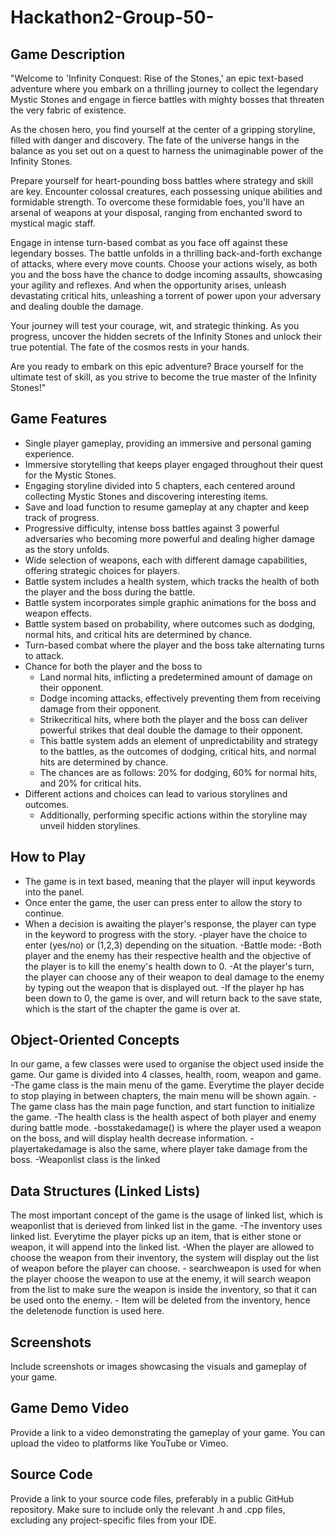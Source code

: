 # Hackathon2-Group-50-

## Game Description
"Welcome to 'Infinity Conquest: Rise of the Stones,' an epic text-based adventure where you embark on a thrilling journey to collect the legendary Mystic Stones and engage in fierce battles with mighty bosses that threaten the very fabric of existence.

As the chosen hero, you find yourself at the center of a gripping storyline, filled with danger and discovery. The fate of the universe hangs in the balance as you set out on a quest to harness the unimaginable power of the Infinity Stones.

Prepare yourself for heart-pounding boss battles where strategy and skill are key. Encounter colossal creatures, each possessing unique abilities and formidable strength. To overcome these formidable foes, you'll have an arsenal of weapons at your disposal, ranging from enchanted sword to mystical magic staff.

Engage in intense turn-based combat as you face off against these legendary bosses. The battle unfolds in a thrilling back-and-forth exchange of attacks, where every move counts. Choose your actions wisely, as both you and the boss have the chance to dodge incoming assaults, showcasing your agility and reflexes. And when the opportunity arises, unleash devastating critical hits, unleashing a torrent of power upon your adversary and dealing double the damage.

Your journey will test your courage, wit, and strategic thinking. As you progress, uncover the hidden secrets of the Infinity Stones and unlock their true potential. The fate of the cosmos rests in your hands.

Are you ready to embark on this epic adventure? Brace yourself for the ultimate test of skill, as you strive to become the true master of the Infinity Stones!"

## Game Features
- Single player gameplay, providing an immersive and personal gaming experience.
- Immersive storytelling that keeps player engaged throughout their quest for the Mystic Stones.
- Engaging storyline divided into 5 chapters, each centered around collecting Mystic Stones and discovering interesting items.
- Save and load function to resume gameplay at any chapter and keep track of progress.
- Progressive difficulty, intense boss battles against 3 powerful adversaries who becoming more powerful and dealing higher damage as the story unfolds.
- Wide selection of weapons, each with different damage capabilities, offering strategic choices for players.
- Battle system includes a health system, which tracks the health of both the player and the boss during the battle.
- Battle system incorporates simple graphic animations for the boss and weapon effects.
- Battle system based on probability, where outcomes such as dodging, normal hits, and critical hits are determined by chance.
- Turn-based combat where the player and the boss take alternating turns to attack.
- Chance for both the player and the boss to
  - Land normal hits, inflicting a predetermined amount of damage on their opponent.
  - Dodge incoming attacks, effectively preventing them from receiving damage from their opponent.
  - Strikecritical hits, where both the player and the boss can deliver powerful strikes that deal double the damage to their opponent.
  - This battle system adds an element of unpredictability and strategy to the battles, as the outcomes of dodging, critical hits, and normal hits are determined by chance.
  - The chances are as follows: 20% for dodging, 60% for normal hits, and 20% for critical hits.
- Different actions and choices can lead to various storylines and outcomes.
	- Additionally, performing specific actions within the storyline may unveil hidden storylines.

## How to Play
- The game is in text based, meaning that the player will input keywords into the panel.
- Once enter the game, the user can press enter to allow the story to continue.
- When a decision is awaiting the player's response, the player can type in the keyword to progress with the story.
-player have the choice to enter (yes/no) or (1,2,3) depending on the situation. 
-Battle mode:
	-Both player and the enemy has their respective health and the objective of the player is to kill the enemy's health down to 0.
	-At the player's turn, the player can choose any of their weapon to deal damage to the enemy by typing out the weapon that is displayed out.
	-If the player hp has been down to 0, the game is over, and will return back to the save state, which is the start of the chapter the game is over at.


## Object-Oriented Concepts
In our game, a few classes were used to organise the object used inside the game. Our game is divided into 4 classes, health, room, weapon and game.
-The game class is the main menu of the game. Everytime the player decide to stop playing in between chapters, the main menu will be shown again.
-The game class has the main page function, and start function to initialize the game.
-The health class is the health aspect of both player and enemy during battle mode.
-bosstakedamage() is where the player used a weapon on the boss, and will display health decrease information.
-playertakedamage is also the same, where player take damage from the boss. 
-Weaponlist class is the linked 


## Data Structures (Linked Lists)
The most important concept of the game is the usage of linked list, which is weaponlist that is derieved from linked list in the game. 
	-The inventory uses linked list. Everytime the player picks up an item, that is either stone or weapon, it will append into the linked list.
	-When the player are allowed to choose the weapon from their inventory, the system will display out the list of weapon before the player can choose.
	- searchweapon is used for when the player choose the weapon to use at the enemy, it will search weapon from the list to make sure the weapon is inside the inventory, so that it can be used onto the enemy.
	- Item will be deleted from the inventory, hence the deletenode function is used here.

## Screenshots
Include screenshots or images showcasing the visuals and gameplay of your game.

## Game Demo Video
Provide a link to a video demonstrating the gameplay of your game. You can upload the video to platforms like YouTube or Vimeo.

## Source Code
Provide a link to your source code files, preferably in a public GitHub repository. Make sure to include only the relevant .h and .cpp files, excluding any project-specific files from your IDE.
